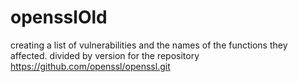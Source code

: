 # opensslOld


creating a list of vulnerabilities and the names of the functions they affected. 
divided by version
for the repository https://github.com/openssl/openssl.git
